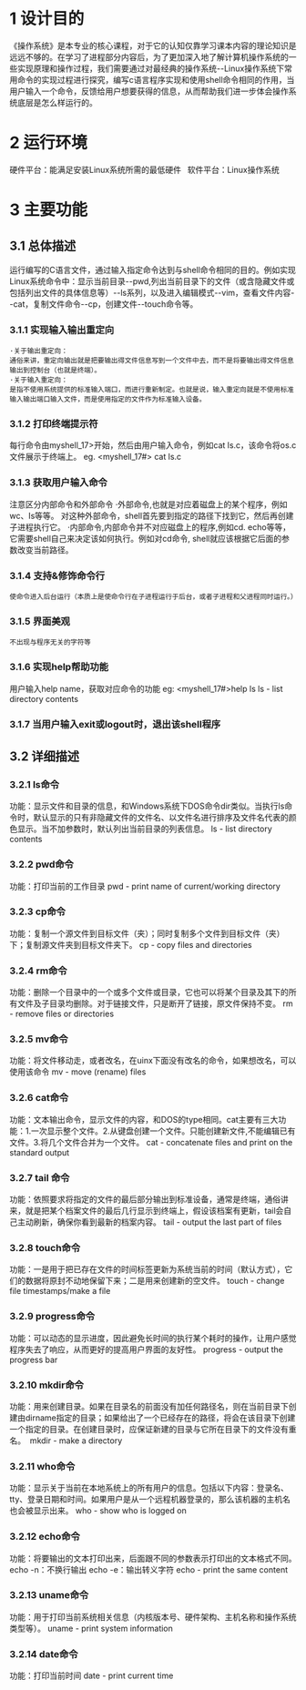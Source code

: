 # 1 设计目的
《操作系统》是本专业的核心课程，对于它的认知仅靠学习课本内容的理论知识是远远不够的。在学习了进程部分内容后，为了更加深入地了解计算机操作系统的一些实现原理和操作过程，我们需要通过对最经典的操作系统--Linux操作系统下常用命令的实现过程进行探究，编写c语言程序实现和使用shell命令相同的作用，当用户输入一个命令，反馈给用户想要获得的信息，从而帮助我们进一步体会操作系统底层是怎么样运行的。
# 2 运行环境
硬件平台：能满足安装Linux系统所需的最低硬件 
软件平台：Linux操作系统
# 3 主要功能
## 3.1 总体描述
运行编写的C语言文件，通过输入指定命令达到与shell命令相同的目的。例如实现Linux系统命令中：显示当前目录--pwd,列出当前目录下的文件（或含隐藏文件或包括列出文件的具体信息等）--ls系列，以及进入编辑模式--vim，查看文件内容--cat，复制文件命令--cp，创建文件--touch命令等。

### 3.1.1 实现输入输出重定向
    ·关于输出重定向：
    通俗来讲，重定向输出就是把要输出得文件信息写到一个文件中去，而不是将要输出得文件信息输出到控制台（也就是终端）。
    ·关于输入重定向：
    是指不使用系统提供的标准输入端口，而进行重新制定。也就是说，输入重定向就是不使用标准输入输出端口输入文件，而是使用指定的文件作为标准输入设备。
### 3.1.2 打印终端提示符
   每行命令由myshell_17>开始，然后由用户输入命令，例如cat ls.c，该命令将os.c文件展示于终端上。
eg.
  <myshell_17#> cat ls.c
### 3.1.3 获取用户输入命令
注意区分内部命令和外部命令
    ·外部命令,也就是对应着磁盘上的某个程序，例如wc、Is等等。 对这种外部命令，shell首先要到指定的路径下找到它，然后再创建子进程执行它。
    ·内部命令,内部命令并不对应磁盘上的程序,例如cd. echo等等，它需要shell自己来决定该如何执行。例如对cd命令, shell就应该根据它后面的参数改变当前路径。
### 3.1.4 支持&修饰命令行
    使命令进入后台运行（本质上是使命令行在子进程运行于后台，或者子进程和父进程同时运行。）
### 3.1.5 界面美观
    不出现与程序无关的字符等
### 3.1.6 实现help帮助功能
   用户输入help name，获取对应命令的功能
eg:
   <myshell_17#>help ls
   ls - list directory contents
### 3.1.7 当用户输入exit或logout时，退出该shell程序
## 3.2 详细描述
### 3.2.1 ls命令 
功能：显示文件和目录的信息，和Windows系统下DOS命令dir类似。当执行ls命令时，默认显示的只有非隐藏文件的文件名、以文件名进行排序及文件名代表的颜色显示。当不加参数时，默认列出当前目录的列表信息。
           ls - list directory contents
### 3.2.2 pwd命令 
功能：打印当前的工作目录
           pwd - print name of current/working directory
### 3.2.3 cp命令 
功能：复制一个源文件到目标文件（夹）；同时复制多个文件到目标文件（夹）下；复制源文件夹到目标文件夹下。
           cp - copy files and directories
### 3.2.4 rm命令 
功能：删除一个目录中的一个或多个文件或目录，它也可以将某个目录及其下的所有文件及子目录均删除。对于链接文件，只是断开了链接，原文件保持不变。
           rm - remove files or directories
### 3.2.5 mv命令
功能：将文件移动走，或者改名，在uinx下面没有改名的命令，如果想改名，可以使用该命令
           mv - move (rename) files
### 3.2.6 cat命令 
功能：文本输出命令，显示文件的内容，和DOS的type相同。cat主要有三大功能：1.一次显示整个文件。2.从键盘创建一个文件。只能创建新文件,不能编辑已有文件。3.将几个文件合并为一个文件。
           cat - concatenate files and print on the standard output
### 3.2.7 tail 命令 
功能：依照要求将指定的文件的最后部分输出到标准设备，通常是终端，通俗讲来，就是把某个档案文件的最后几行显示到终端上，假设该档案有更新，tail会自己主动刷新，确保你看到最新的档案内容。
           tail - output the last part of files
### 3.2.8 touch命令 
功能：一是用于把已存在文件的时间标签更新为系统当前的时间（默认方式），它们的数据将原封不动地保留下来；二是用来创建新的空文件。
           touch - change file timestamps/make a file
### 3.2.9 progress命令 
功能：可以动态的显示进度，因此避免长时间的执行某个耗时的操作，让用户感觉程序失去了响应，从而更好的提高用户界面的友好性。
           progress - output the progress bar
### 3.2.10 mkdir命令 
功能：用来创建目录。如果在目录名的前面没有加任何路径名，则在当前目录下创建由dirname指定的目录；如果给出了一个已经存在的路径，将会在该目录下创建一个指定的目录。在创建目录时，应保证新建的目录与它所在目录下的文件没有重名。 
            mkdir - make a directory
### 3.2.11 who命令 
功能：显示关于当前在本地系统上的所有用户的信息。包括以下内容：登录名、tty、登录日期和时间。如果用户是从一个远程机器登录的，那么该机器的主机名也会被显示出来。
            who - show who is logged on
### 3.2.12 echo命令 
功能：将要输出的文本打印出来，后面跟不同的参数表示打印出的文本格式不同。echo -n：不换行输出
echo -e：输出转义字符
            echo - print the same content
### 3.2.13 uname命令 
功能：用于打印当前系统相关信息（内核版本号、硬件架构、主机名称和操作系统类型等）。
            uname - print system information
### 3.2.14 date命令 
功能：打印当前时间
           date - print current time

